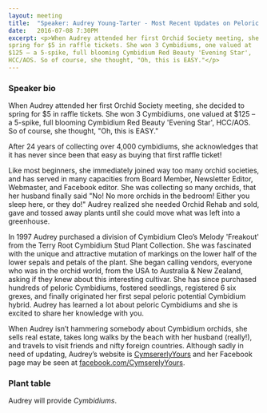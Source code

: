 ```yaml
---
layout: meeting
title:  "Speaker: Audrey Young-Tarter - Most Recent Updates on Peloric Cymbidium Breeding"
date:   2016-07-08 7:30PM
excerpt: <p>When Audrey attended her first Orchid Society meeting, she decided to
spring for $5 in raffle tickets. She won 3 Cymbidiums, one valued at
$125 – a 5-spike, full blooming Cymbidium Red Beauty 'Evening Star',
HCC/AOS. So of course, she thought, "Oh, this is EASY."</p>
---
```


### Speaker bio

When Audrey attended her first Orchid Society meeting, she decided to
spring for $5 in raffle tickets. She won 3 Cymbidiums, one valued at
$125 – a 5-spike, full blooming Cymbidium Red Beauty 'Evening Star',
HCC/AOS. So of course, she thought, "Oh, this is EASY."

After 24 years of collecting over 4,000 cymbidiums, she
acknowledges that it has never since been that easy as buying that
first raffle ticket!

Like most beginners, she immediately joined way too many orchid
societies, and has served in many capacities from Board Member,
Newsletter Editor, Webmaster, and Facebook editor. She was
collecting so many orchids, that her husband finally said "No! No
more orchids in the bedroom! Either you sleep here, or they do!"
Audrey realized she needed Orchid Rehab and sold, gave and tossed
away plants until she could move what was left into a greenhouse.

In 1997 Audrey purchased a division of Cymbidium Cleo’s Melody
'Freakout' from the Terry Root Cymbidium Stud Plant Collection. She was fascinated with the unique
and attractive mutation of markings on the lower half of the lower sepals and petals of the plant.
She began calling vendors, everyone who was in the orchid world, from the USA to Australia & New
Zealand, asking if they knew about this interesting cultivar. She has since purchased hundreds of
peloric Cymbidiums, fostered seedlings, registered 6 six grexes, and finally originated her first sepal
peloric potential Cymbidium hybrid. Audrey has learned a lot about peloric Cymbidiums and she is
excited to share her knowledge with you.

When Audrey isn’t hammering somebody about Cymbidium orchids, she sells real estate, takes long
walks by the beach with her husband (really!), and travels to visit friends and nifty foreign countries.
Although sadly in need of updating, Audrey’s website is [CymsererlyYours](http://www.CymserelyYours.com/) and her
Facebook page may be seen at [facebook.com/CymserelyYours](http://www.facebook.com/CymserelyYours).

### Plant table

Audrey will provide *Cymbidiums*.

